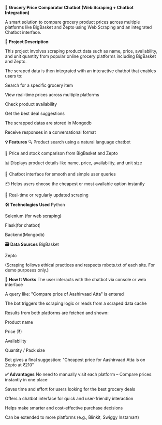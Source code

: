 **🛒 Grocery Price Comparator Chatbot (Web Scraping + Chatbot Integration)**

A smart solution to compare grocery product prices across multiple platforms like BigBasket and Zepto using Web Scraping and an integrated Chatbot interface.

**📖 Project Description**

This project involves scraping product data such as name, price, availability, and unit quantity from popular online grocery platforms including BigBasket and Zepto.

The scraped data is then integrated with an interactive chatbot that enables users to:

Search for a specific grocery item

View real-time prices across multiple platforms

Check product availability

Get the best deal suggestions

The scrapped datas are stored in Mongodb

Receive responses in a conversational format

**💡 Features**
🔍 Product search using a natural language chatbot

🛒 Price and stock comparison from BigBasket and Zepto

📊 Displays product details like name, price, availability, and unit size

🤖 Chatbot interface for smooth and simple user queries

📦 Helps users choose the cheapest or most available option instantly

🔄 Real-time or regularly updated scraping

**🛠️ Technologies Used**
Python

Selenium (for web scraping)

Flask(for chatbot)

Backend(Mongodb)

**🗃️ Data Sources**
BigBasket

Zepto

(Scraping follows ethical practices and respects robots.txt of each site. For demo purposes only.)

**🚀 How It Works**
The user interacts with the chatbot via console or web interface

A query like: "Compare price of Aashirvaad Atta" is entered

The bot triggers the scraping logic or reads from a scraped data cache

Results from both platforms are fetched and shown:

Product name

Price (₹)

Availability

Quantity / Pack size

Bot gives a final suggestion: "Cheapest price for Aashirvaad Atta is on Zepto at ₹210"

**✅ Advantages**
No need to manually visit each platform – Compare prices instantly in one place

Saves time and effort for users looking for the best grocery deals

Offers a chatbot interface for quick and user-friendly interaction

Helps make smarter and cost-effective purchase decisions

Can be extended to more platforms (e.g., Blinkit, Swiggy Instamart)

